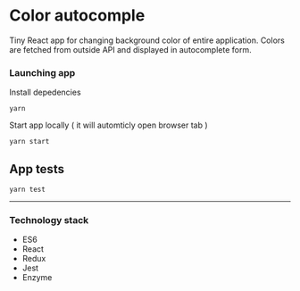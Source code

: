 # Color autocomple

Tiny React app for changing background color of entire application. Colors are fetched from outside API and displayed in autocomplete form.

### Launching app

Install depedencies

```
yarn
```


Start app locally ( it will automticly open browser tab )

```
yarn start
```



## App tests

```
yarn test
```

----------

### Technology stack

* ES6
* React
* Redux
* Jest
* Enzyme
